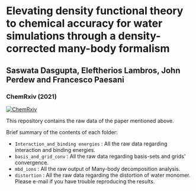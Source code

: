 # Elevating density functional theory to chemical accuracy for water simulations through a density-corrected many-body formalism
## Saswata Dasgupta, Eleftherios Lambros, John Perdew and Francesco Paesani
### ChemRxiv (2021)
[![ChemRxiv](https://img.shields.io/badge/ChemRxiv-10.33774-red)](https://chemrxiv.org/engage/chemrxiv/article-details/62468f9358f7af2f0eae6081)

This repository contains the raw data of the paper mentioned above.

Brief summary of the contents of each folder:
* ```Interaction_and_binding energies``` : All the raw data regarding interaction and binding energies.
* ```basis_and_grid_conv``` : All the raw data regarding basis-sets and grids' convergence.
* ```mbd_ions``` : All the raw output of Many-body decomposition analysis.
* ```distortion``` : All the raw data regarding the distortion of water monomer.
Please e-mail if you have trouble reproducing the results.
